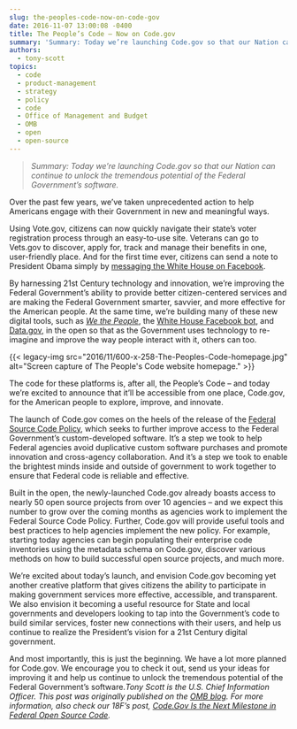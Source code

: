 ```yaml
---
slug: the-peoples-code-now-on-code-gov
date: 2016-11-07 13:00:08 -0400
title: The People’s Code – Now on Code.gov
summary: 'Summary: Today we’re launching Code.gov so that our Nation can continue to unlock the tremendous potential of the Federal Government’s software. Over the past few years, we’ve taken unprecedented action to help Americans engage with their Government in new and meaningful ways. Using Vote.gov, citizens can now quickly navigate their state’s voter registration process through'
authors:
  - tony-scott
topics:
  - code
  - product-management
  - strategy
  - policy
  - code
  - Office of Management and Budget
  - OMB
  - open
  - open-source
---
```


> _Summary: Today we’re launching Code.gov so that our Nation can continue to unlock the tremendous potential of the Federal Government’s software._

Over the past few years, we’ve taken unprecedented action to help Americans engage with their Government in new and meaningful ways.

Using Vote.gov, citizens can now quickly navigate their state’s voter registration process through an easy-to-use site. Veterans can go to Vets.gov to discover, apply for, track and manage their benefits in one, user-friendly place. And for the first time ever, citizens can send a note to President Obama simply by [messaging the White House on Facebook](https://www.whitehouse.gov/contact/chat).

By harnessing 21st Century technology and innovation, we’re improving the Federal Government’s ability to provide better citizen-centered services and are making the Federal Government smarter, savvier, and more effective for the American people. At the same time, we’re building many of these new digital tools, such as [_We the People_](https://petitions.whitehouse.gov/developers), the [White House Facebook bot](https://www.whitehouse.gov/blog/2016/10/13/removing-barriers-constituent-conversations), and [Data.gov](https://www.data.gov/), in the open so that as the Government uses technology to re-imagine and improve the way people interact with it, others can too.

{{< legacy-img src="2016/11/600-x-258-The-Peoples-Code-homepage.jpg" alt="Screen capture of The People's Code website homepage." >}}

The code for these platforms is, after all, the People’s Code – and today we’re excited to announce that it’ll be accessible from one place, Code.gov, for the American people to explore, improve, and innovate.

The launch of Code.gov comes on the heels of the release of the [Federal Source Code Policy](https://www.whitehouse.gov/blog/2016/08/08/peoples-code), which seeks to further improve access to the Federal Government’s custom-developed software. It’s a step we took to help Federal agencies avoid duplicative custom software purchases and promote innovation and cross-agency collaboration. And it’s a step we took to enable the brightest minds inside and outside of government to work together to ensure that Federal code is reliable and effective.

Built in the open, the newly-launched Code.gov already boasts access to nearly 50 open source projects from over 10 agencies – and we expect this number to grow over the coming months as agencies work to implement the Federal Source Code Policy. Further, Code.gov will provide useful tools and best practices to help agencies implement the new policy. For example, starting today agencies can begin populating their enterprise code inventories using the metadata schema on Code.gov, discover various methods on how to build successful open source projects, and much more.

We’re excited about today’s launch, and envision Code.gov becoming yet another creative platform that gives citizens the ability to participate in making government services more effective, accessible, and transparent. We also envision it becoming a useful resource for State and local governments and developers looking to tap into the Government’s code to build similar services, foster new connections with their users, and help us continue to realize the President’s vision for a 21st Century digital government.

And most importantly, this is just the beginning. We have a lot more planned for Code.gov. We encourage you to check it out, send us your ideas for improving it and help us continue to unlock the tremendous potential of the Federal Government’s software._Tony Scott is the U.S. Chief Information Officer._
_This post was originally published on the [OMB blog](https://www.whitehouse.gov/omb/blog)._ _For more information, also check our 18F&#8217;s post, [Code.Gov Is the Next Milestone in Federal Open Source Code](https://18f.gsa.gov/2016/11/07/code-gov-the-next-milestone-federal-open-source-code/)._